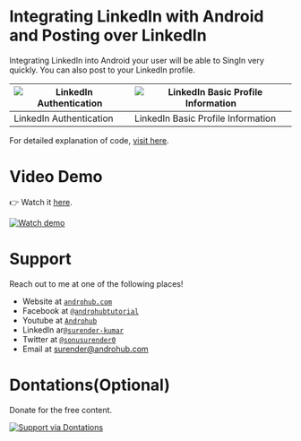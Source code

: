 # Integrating LinkedIn with Android and Posting over LinkedIn
Integrating LinkedIn into Android your user will be able to SingIn very quickly. You can also post to your LinkedIn profile.

![LinkedIn Authentication](https://i2.wp.com/www.androhub.com/wp-content/uploads/2018/01/linkedin_authentication.jpg?resize=576%2C1024) | ![LinkedIn Basic Profile Information](https://i2.wp.com/www.androhub.com/wp-content/uploads/2018/01/successful_profile_fetch.jpg?resize=576%2C1024)
---|---
LinkedIn Authentication | LinkedIn Basic Profile Information

For detailed explanation of code, [visit here](http://www.androhub.com/android-linkedin-integration/).

# Video Demo
👉 Watch it <a href="https://youtu.be/RoejPQpweZY">here</a>.
<br>

[![Watch demo](http://i3.ytimg.com/vi/RoejPQpweZY/hqdefault.jpg)](https://youtu.be/RoejPQpweZY)

# Support
Reach out to me at one of the following places!

- Website at <a href="http://www.androhub.com/" target="_blank">`androhub.com`</a>
- Facebook at <a href="https://www.facebook.com/androhubtutorial/" target="_blank">`@androhubtutorial`</a>
- Youtube at <a href="https://www.youtube.com/channel/UCHJh3E9mtRzbM3WVVl9glJg" target="_blank">`Androhub`</a>
- LinkedIn ar<a href="https://www.linkedin.com/in/surender-kumar-681472a8?originalSubdomain=in" target="_blank">`@surender-kumar`</a>
- Twitter at <a href="https://twitter.com/sonusurender0/" target="_blank">`@sonusurender0`</a>
- Email at surender@androhub.com

# Dontations(Optional)
Donate for the free content.
<br>

[![Support via Dontations](https://www.paypalobjects.com/en_GB/i/btn/btn_donateCC_LG.gif)](https://www.paypal.com/cgi-bin/webscr?cmd=_donations&business=sonu.surendra0%40gmail.com&currency_code=USD&source=url)
